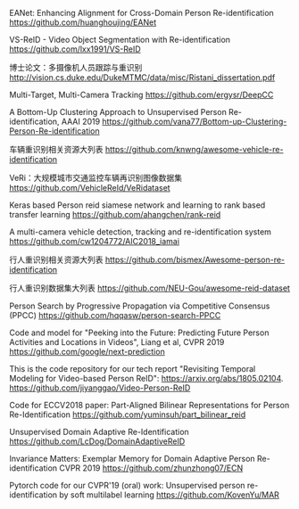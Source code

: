 EANet: Enhancing Alignment for Cross-Domain Person Re-identification
https://github.com/huanghoujing/EANet

VS-ReID - Video Object Segmentation with Re-identification
https://github.com/lxx1991/VS-ReID

博士论文：多摄像机人员跟踪与重识别
http://vision.cs.duke.edu/DukeMTMC/data/misc/Ristani_dissertation.pdf

Multi-Target, Multi-Camera Tracking
https://github.com/ergysr/DeepCC

A Bottom-Up Clustering Approach to Unsupervised Person Re-identification, AAAI 2019
https://github.com/vana77/Bottom-up-Clustering-Person-Re-identification

车辆重识别相关资源大列表
https://github.com/knwng/awesome-vehicle-re-identification

VeRi：大规模城市交通监控车辆再识别图像数据集
https://github.com/VehicleReId/VeRidataset

Keras based Person reid siamese network and learning to rank based transfer learning
https://github.com/ahangchen/rank-reid

A multi-camera vehicle detection, tracking and re-identification system
https://github.com/cw1204772/AIC2018_iamai

行人重识别相关资源大列表
https://github.com/bismex/Awesome-person-re-identification

行人重识别数据集大列表
https://github.com/NEU-Gou/awesome-reid-dataset

Person Search by Progressive Propagation via Competitive Consensus (PPCC)
https://github.com/hqqasw/person-search-PPCC

Code and model for "Peeking into the Future: Predicting Future Person Activities and Locations in Videos", Liang et al, CVPR 2019
https://github.com/google/next-prediction

This is the code repository for our tech report "Revisiting Temporal Modeling for Video-based Person ReID": https://arxiv.org/abs/1805.02104.
https://github.com/jiyanggao/Video-Person-ReID

Code for ECCV2018 paper: Part-Aligned Bilinear Representations for Person Re-Identification
https://github.com/yuminsuh/part_bilinear_reid

Unsupervised Domain Adaptive Re-Identification
https://github.com/LcDog/DomainAdaptiveReID

Invariance Matters: Exemplar Memory for Domain Adaptive Person Re-identification CVPR 2019
https://github.com/zhunzhong07/ECN

Pytorch code for our CVPR'19 (oral) work: Unsupervised person re-identification by soft multilabel learning
https://github.com/KovenYu/MAR